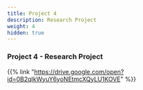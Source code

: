 ```yaml
---
title: Project 4
description: Research Project
weight: 4
hidden: true
---
```


### Project 4 - Research Project

{{% link "https://drive.google.com/open?id=0B2qIkWyuY6yoNEtmcXQyLU1KOVE" %}}
